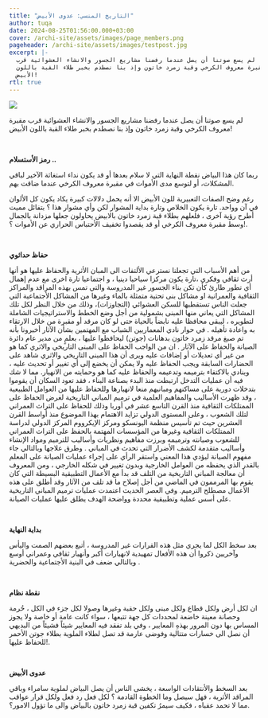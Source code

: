 ```yaml
---
title: "التاريخ المنسي: عدوى الأبيض"
author: tuqa
date: 2024-08-25T01:56:00.000+03:00
cover: /archi-site/assets/images/page_members.png
pageheader: /archi-site/assets/images/testpost.jpg
excerpt: |-
  لم يسع صوتنا أن يصل عندما رفضنا مشاريع الجسور والانشاء العشوائية قرب
  مقبرة معروف الكرخي وقبة زمرد خاتون وإذ بنا نصطدم بخبر طلاء القبة باللون
  الأبيض!
rtl: true
---
```

![](/archi-site/assets/images/artboard-1.jpg)

لم يسع صوتنا أن يصل عندما رفضنا مشاريع الجسور والانشاء العشوائية قرب
مقبرة معروف الكرخي وقبة زمرد خاتون وإذ بنا نصطدم بخبر طلاء القبة باللون
الأبيض!

<br>

**رمز الأستسلام ..**

ربما كان هذا البياض نقطة النهاية التي لا سلام بعدها أو قد يكون نداء
استغاثة الآخير لباقي المشكلات، أو لتوسع مدى الأموات في مقبرة معروف
الكرخي عندما ضاقت بهم.

رغم وضح الصفات التعبيرية للون الأبيض الا أنه يحمل دلالات كبيرة يكاد
يكون كل الألوان في آن وواحد. تارة يكون الخلاص وتارة بداية المشوار لكن
وأي مشوار هذا ؟
بتفائل مميت أطرح رؤية آخرى ، فلعلهم بطلاء قبة زمرد خاتون بالابيض يحاولون
جعلها مزدانة بالجمال وسط مقبرة معروف الكرخي أو قد يقصدوا تخفيف الأحتباس
الحراري عن الأموات ؟!.

<br>

**حفاظ حداثوي**

من أهم الأسباب التي تجعلنا نسترعي الألتفات الى المبان الأثرية والحفاظ
عليها هو أنها أرث ثقافي وفكري ،تارة يكون مركزا سياحيا دينيا ، و اجتماعيا
تارة اخرى مع عدم إهمال أي تطور طارئ كأن تكن بناء الجسور غير المدروسة
والتي تمس بهذه المراقد والمراكز الثقافية والعمرانية او مشاكل بنى تحتية
متمثلة بالماء وغيرها من المشاكل الأجتماعية التي جعلت الناس تستقطبها
للسكن العشوائي (التجاوزات)، وذلك من خلال النظر لكل تلك المشاكل التي
يعاني منها المبنى بشمولية من أجل وضع الخطط والاستراتيجيات الشاملة
لتطويره ، ليبقى محافظا عليه نابضاً بالحياة حتى لو كان مرقد أو مقبرة من
خلال الارتقاء به واعادة تأهيله .
في حوار نادي المعماريين الشباب مع المهتمين بشأن الآثار
أخبرونا بأنه تم صبغ مرقد زمرد خاتون بدهانات (جوتن) ليحافظوا عليها ، بعلمٍ
من مدير عام دائرة الصيانة والحفاظ على الآثار .
ان من الواجب الحفاظ على المبنى التاريخي والاثري كما هو من غير أي تعديلات
أو إضافات عليه ويرى أن هذا المبنى التاريخي والاثري شاهد على الحضارات
السابقة ويجب الحفاظ عليه ولا يمكن أن يخضع إلى أي تغيير أو تحديث عليه ،
وينادي بالاكتفاء بترميمه وتدعيمه والحفاظ عليه كما هو وحمايته من
الانهيار.
مما لا شك فيه أن عمليات التدخل ارتبطت منذ البدء بصناعة البناء ، فقد تعود
السكان أن يقوموا بتدخلات دورية على مساكنهم ومبانيهم منعا لانهيارها
وللحفاظ عليها من العوامل الطبيعية ، وقد ظهرت الأساليب والمفاهيم العلمية
في ترميم المباني التاريخية لغرض الحفاظ على الممتلكات الثقافية منذ القرن
التاسع عشر في أوربا وذلك للحفاظ على التراث العمراني لتلك الشعوب ، وعلى
المستوى الدولي تزايد الاهتمام بهذا الموضوع منذ أواسط القرن العشرين حيث
تم تأسيس منظمة اليونسكو ومركز الإيكرووم المركز الدولي لدراسة الممتلكات
الثقافية وغيرها من المؤسسات المهتمة بالحفظ على التراث العمراني للشعوب
وصيانته وترميمه وبرزت مفاهيم ونظريات وأساليب للترميم ومواد الإنشاء
وأساليب متقدمة لكشف الأضرار التي تحدث في المباني . وطرق علاجها وبالتالي
جاء مفهوم الصيانة ليؤدي هذا المعني واستقر الرأي على إجراء عمليات الصيانة
على المعلم بالقدر الذي يحفظه من العوامل الخارجية وبدون تغيير في شكله
الخارجي ، ومن المعروف أن معالجة المباني التاريخية من التلف قد بدأ مع
الأعمال التطبيقية البسيطة التي كان يقوم بها المرممون في الماضي من أجل
إصلاح ما قد تلف من الآثار وقد أطلق على هذه الأعمال مصطلح الترميم. وفي
العصر الحديث اعتمدت عمليات ترميم المباني التاريخية على أسس عملية
وتطبيقية محددة وواضحة الهدف يطلق عليها عمليات الصيانة.

<br>

**بداية النهاية**

بعد سخط الكل لما يجري مثل هذه القرارات غير المدروسة ، أتبع بعضهم الصمت
واليأس وآخريين ذكروا أن هذه الأفعال تمهيدية لانهيارات أكبر وأنهيار ثقافي
وعمراني أوسع وبالتالي ضعف في البنية الأجتماعية والحضرية .

<br>

**نقطة نظام**

ان لكل أرض ولكل قطاع ولكل مبنى ولكل حقبة وغيرها وصولا لكل جزء في الكل
، حُرمة وحصانة معينة خاضعة لمحددات كل جهة تتبعها ، سواء كانت عامة أو خاصة
ولا يجوز المساس بها دون المرور بهذهِ المعايير ، وفي بلد تفقد فيه المعايير
شيئاً فشيئاً من البديهي أن نصل الى خسارات متتالية وفوضى عارمة قد تصل لطلاء
الملوية بطلاء جوتن الأحمر للحفاظ عليها!.

<br>

**عدوى الأبيض**

بعد السخط والأنتقادات الواسعة ، يخشى الناس أن يصل البياض
لملوية سامراء وباقي المراقد الأثرية ، فهل سيصل وما الخطوة القادمة ؟
لكل فعل رد فعل ولكل قرار عواقب مما لا تحمد عقباه ، فكيف سيمرُ تكفين قبة
زمرد خاتون بالبياض والى ما تؤول الامور؟.

